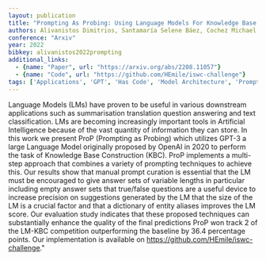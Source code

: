 ```yaml
---
layout: publication
title: "Prompting As Probing: Using Language Models For Knowledge Base Construction"
authors: Alivanistos Dimitrios, Santamaría Selene Báez, Cochez Michael, Kalo Jan-christoph, Van Krieken Emile, Thanapalasingam Thiviyan
conference: "Arxiv"
year: 2022
bibkey: alivanistos2022prompting
additional_links:
  - {name: "Paper", url: "https://arxiv.org/abs/2208.11057"}
  - {name: "Code", url: "https://github.com/HEmile/iswc-challenge"}
tags: ['Applications', 'GPT', 'Has Code', 'Model Architecture', 'Prompting', 'RAG', 'Tools']
---
```

Language Models (LMs) have proven to be useful in various downstream applications such as summarisation translation question answering and text classification. LMs are becoming increasingly important tools in Artificial Intelligence because of the vast quantity of information they can store. In this work we present ProP (Prompting as Probing) which utilizes GPT-3 a large Language Model originally proposed by OpenAI in 2020 to perform the task of Knowledge Base Construction (KBC). ProP implements a multi-step approach that combines a variety of prompting techniques to achieve this. Our results show that manual prompt curation is essential that the LM must be encouraged to give answer sets of variable lengths in particular including empty answer sets that true/false questions are a useful device to increase precision on suggestions generated by the LM that the size of the LM is a crucial factor and that a dictionary of entity aliases improves the LM score. Our evaluation study indicates that these proposed techniques can substantially enhance the quality of the final predictions ProP won track 2 of the LM-KBC competition outperforming the baseline by 36.4 percentage points. Our implementation is available on https://github.com/HEmile/iswc-challenge."
